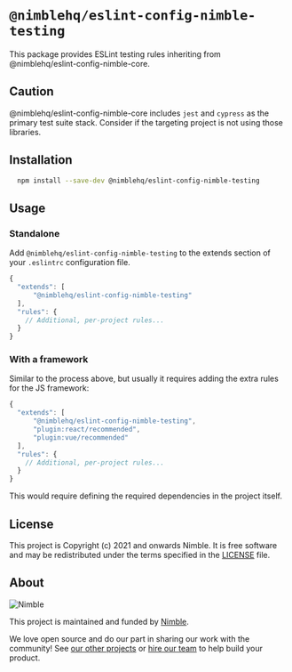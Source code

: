 # `@nimblehq/eslint-config-nimble-testing`

This package provides ESLint testing rules inheriting from @nimblehq/eslint-config-nimble-core.

## Caution

@nimblehq/eslint-config-nimble-core includes `jest` and `cypress` as the primary test suite stack. Consider if the targeting project is not using those libraries.

## Installation

```bash
  npm install --save-dev @nimblehq/eslint-config-nimble-testing
```

## Usage

### Standalone

Add `@nimblehq/eslint-config-nimble-testing` to the extends section of your `.eslintrc` configuration file.

```js
{
  "extends": [
      "@nimblehq/eslint-config-nimble-testing"
  ],
  "rules": {
    // Additional, per-project rules...
  }
}
```

### With a framework

Similar to the process above, but usually it requires adding the extra rules for the JS framework:

```js
{
  "extends": [
      "@nimblehq/eslint-config-nimble-testing",
      "plugin:react/recommended",
      "plugin:vue/recommended"
  ],
  "rules": {
    // Additional, per-project rules...
  }
}
```

This would require defining the required dependencies in the project itself.

## License

This project is Copyright (c) 2021 and onwards Nimble. It is free software and may be redistributed under the terms specified in the [LICENSE] file.

[LICENSE]: /LICENSE

## About

![Nimble](https://assets.nimblehq.co/logo/dark/logo-dark-text-160.png)

This project is maintained and funded by [Nimble](https://nimblehq.co).

We love open source and do our part in sharing our work with the community!
See [our other projects][community] or [hire our team][hire] to help build your product.

[community]: https://github.com/nimblehq
[hire]: https://nimblehq.co/
